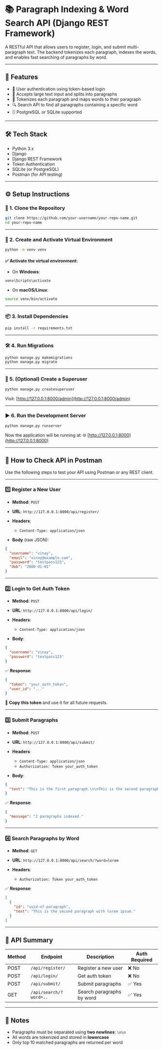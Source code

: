 # 📚 Paragraph Indexing & Word Search API (Django REST Framework)

A RESTful API that allows users to register, login, and submit multi-paragraph text. The backend tokenizes each paragraph, indexes the words, and enables fast searching of paragraphs by word.

---

## 🚀 Features

- 🔐 User authentication using token-based login
- 📄 Accepts large text input and splits into paragraphs
- 🧠 Tokenizes each paragraph and maps words to their paragraph
- 🔍 Search API to find all paragraphs containing a specific word
- 🗄️ PostgreSQL or SQLite supported

---

## 🛠️ Tech Stack

- Python 3.x
- Django
- Django REST Framework
- Token Authentication
- SQLite (or PostgreSQL)
- Postman (for API testing)

---

## ⚙️ Setup Instructions











### 🔧 1. Clone the Repository

```bash
git clone https://github.com/your-username/your-repo-name.git
cd your-repo-name
````

---

### 🐍 2. Create and Activate Virtual Environment

```bash
python -m venv venv
```

#### ✅ Activate the virtual environment:

* On **Windows**:

```bash
venv\Scripts\activate
```

* On **macOS/Linux**:

```bash
source venv/bin/activate
```

---

### 📦 3. Install Dependencies

```bash
pip install -r requirements.txt
```

---

### 🛠️ 4. Run Migrations

```bash
python manage.py makemigrations
python manage.py migrate
```

---

### 🔑 5. (Optional) Create a Superuser

```bash
python manage.py createsuperuser
```

Visit: [http://127.0.0.1:8000/admin](http://127.0.0.1:8000/admin)

---

### ▶️ 6. Run the Development Server

```bash
python manage.py runserver
```

Now the application will be running at:
🌐 [http://127.0.0.1:8000](http://127.0.0.1:8000)

---

## 🧪 How to Check API in Postman

Use the following steps to test your API using Postman or any REST client.

---

### 1️⃣ Register a New User

* **Method**: `POST`
* **URL**: `http://127.0.0.1:8000/api/register/`
* **Headers**:

  * `Content-Type: application/json`
* **Body** (raw JSON):

```json
{
  "username": "vinay",
  "email": "vinay@example.com",
  "password": "testpass123",
  "dob": "2000-01-01"
}
```

---

### 2️⃣ Login to Get Auth Token

* **Method**: `POST`
* **URL**: `http://127.0.0.1:8000/api/login/`
* **Headers**:

  * `Content-Type: application/json`
* **Body**:

```json
{
  "username": "vinay",
  "password": "testpass123"
}
```

✅ **Response**:

```json
{
  "token": "your_auth_token",
  "user_id": "..."
}
```

📌 **Copy this token** and use it for all future requests.

---

### 3️⃣ Submit Paragraphs

* **Method**: `POST`
* **URL**: `http://127.0.0.1:8000/api/submit/`
* **Headers**:

  * `Content-Type: application/json`
  * `Authorization: Token your_auth_token`
* **Body**:

```json
{
  "text": "This is the first paragraph.\n\nThis is the second paragraph with lorem ipsum."
}
```

✅ **Response**:

```json
{
  "message": "2 paragraphs indexed."
}
```

---

### 4️⃣ Search Paragraphs by Word

* **Method**: `GET`
* **URL**: `http://127.0.0.1:8000/api/search/?word=lorem`
* **Headers**:

  * `Authorization: Token your_auth_token`

✅ **Response**:

```json
[
  {
    "id": "uuid-of-paragraph",
    "text": "This is the second paragraph with lorem ipsum."
  }
]
```

---

## 📘 API Summary

| Method | Endpoint               | Description               | Auth Required |
| ------ | ---------------------- | ------------------------- | ------------- |
| POST   | `/api/register/`       | Register a new user       | ❌ No          |
| POST   | `/api/login/`          | Get auth token            | ❌ No          |
| POST   | `/api/submit/`         | Submit paragraphs         | ✅ Yes         |
| GET    | `/api/search/?word=..` | Search paragraphs by word | ✅ Yes         |

---

## 📝 Notes

* Paragraphs must be separated using **two newlines**: `\n\n`
* All words are tokenized and stored in **lowercase**
* Only top 10 matched paragraphs are returned per word


